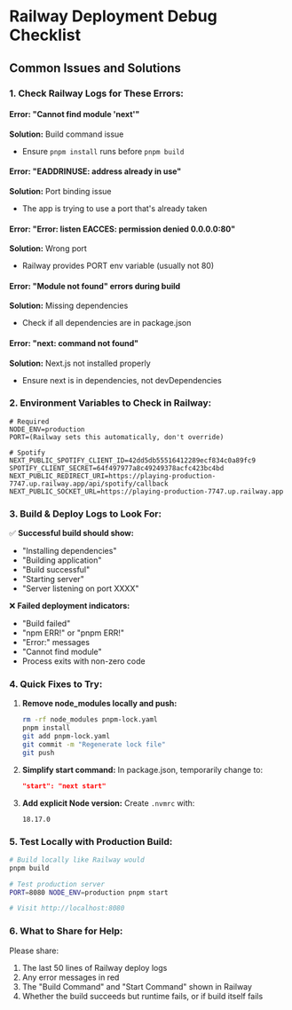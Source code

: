 # Railway Deployment Debug Checklist

## Common Issues and Solutions

### 1. Check Railway Logs for These Errors:

#### Error: "Cannot find module 'next'"
**Solution:** Build command issue
- Ensure `pnpm install` runs before `pnpm build`

#### Error: "EADDRINUSE: address already in use"
**Solution:** Port binding issue
- The app is trying to use a port that's already taken

#### Error: "Error: listen EACCES: permission denied 0.0.0.0:80"
**Solution:** Wrong port
- Railway provides PORT env variable (usually not 80)

#### Error: "Module not found" errors during build
**Solution:** Missing dependencies
- Check if all dependencies are in package.json

#### Error: "next: command not found"
**Solution:** Next.js not installed properly
- Ensure next is in dependencies, not devDependencies

### 2. Environment Variables to Check in Railway:

```env
# Required
NODE_ENV=production
PORT=(Railway sets this automatically, don't override)

# Spotify
NEXT_PUBLIC_SPOTIFY_CLIENT_ID=42dd5db55516412289ecf834c0a89fc9
SPOTIFY_CLIENT_SECRET=64f497977a8c49249378acfc423bc4bd
NEXT_PUBLIC_REDIRECT_URI=https://playing-production-7747.up.railway.app/api/spotify/callback
NEXT_PUBLIC_SOCKET_URL=https://playing-production-7747.up.railway.app
```

### 3. Build & Deploy Logs to Look For:

✅ **Successful build should show:**
- "Installing dependencies"
- "Building application"
- "Build successful"
- "Starting server"
- "Server listening on port XXXX"

❌ **Failed deployment indicators:**
- "Build failed"
- "npm ERR!" or "pnpm ERR!"
- "Error:" messages
- "Cannot find module"
- Process exits with non-zero code

### 4. Quick Fixes to Try:

1. **Remove node_modules locally and push:**
   ```bash
   rm -rf node_modules pnpm-lock.yaml
   pnpm install
   git add pnpm-lock.yaml
   git commit -m "Regenerate lock file"
   git push
   ```

2. **Simplify start command:**
   In package.json, temporarily change to:
   ```json
   "start": "next start"
   ```

3. **Add explicit Node version:**
   Create `.nvmrc` with:
   ```
   18.17.0
   ```

### 5. Test Locally with Production Build:

```bash
# Build locally like Railway would
pnpm build

# Test production server
PORT=8080 NODE_ENV=production pnpm start

# Visit http://localhost:8080
```

### 6. What to Share for Help:

Please share:
1. The last 50 lines of Railway deploy logs
2. Any error messages in red
3. The "Build Command" and "Start Command" shown in Railway
4. Whether the build succeeds but runtime fails, or if build itself fails
